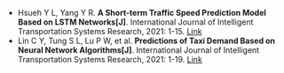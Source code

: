 * Hsueh Y L, Yang Y R. <b>A Short-term Traffic Speed Prediction Model Based on LSTM Networks[J]</b>. International Journal of Intelligent Transportation Systems Research, 2021: 1-15. [Link](https://link.springer.com/article/10.1007/s13177-021-00260-7)
* Lin C Y, Tung S L, Lu P W, et al. <b>Predictions of Taxi Demand Based on Neural Network Algorithms[J]</b>. International Journal of Intelligent Transportation Systems Research, 2021: 1-19. [Link](https://link.springer.com/article/10.1007/s13177-020-00248-9)
